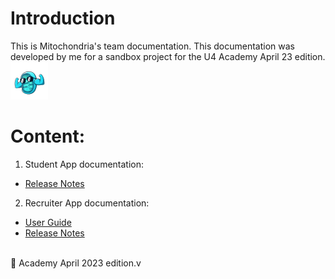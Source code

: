 # Introduction

This is Mitochondria's team documentation. This documentation was developed by me for a sandbox project for the U4 Academy April 23 edition.  
![mitochondria](/.attachments/mitochondria.png)

# Content:

1. Student App documentation:

- [Release Notes](/StudentApp/Release-Notes-About-this-release.md)

2. Recruiter App documentation:

- [User Guide](/RecruiterApp/User-Guide-RecruiterApp.md)
- [Release Notes](/RecruiterApp/Release-Notes-RecruiterApp.md)
  <br>
  <br>

🍄 Academy April 2023 edition.v
